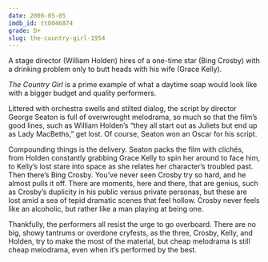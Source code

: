 ```yaml
---
date: 2008-05-05
imdb_id: tt0046874
grade: D+
slug: the-country-girl-1954
---
```


A stage director (William Holden) hires of a one-time star (Bing Crosby) with a drinking problem only to butt heads with his wife (Grace Kelly).

_The Country Girl_ is a prime example of what a daytime soap would look like with a bigger budget and quality performers.

Littered with orchestra swells and stilted dialog, the script by director George Seaton is full of overwrought melodrama, so much so that the film’s good lines, such as William Holden’s “they all start out as Juliets but end up as Lady MacBeths,” get lost. Of course, Seaton won an Oscar for his script.

Compounding things is the delivery. Seaton packs the film with clichés, from Holden constantly grabbing Grace Kelly to spin her around to face him, to Kelly’s lost stare into space as she relates her character’s troubled past. Then there’s Bing Crosby. You’ve never seen Crosby try so hard, and he almost pulls it off. There are moments, here and there, that are genius, such as Crosby’s duplicity in his public versus private personas, but these are lost amid a sea of tepid dramatic scenes that feel hollow. Crosby never feels like an alcoholic, but rather like a man playing at being one.

Thankfully, the performers all resist the urge to go overboard. There are no big, showy tantrums or overdone cryfests, as the three, Crosby, Kelly, and Holden, try to make the most of the material, but cheap melodrama is still cheap melodrama, even when it’s performed by the best.
